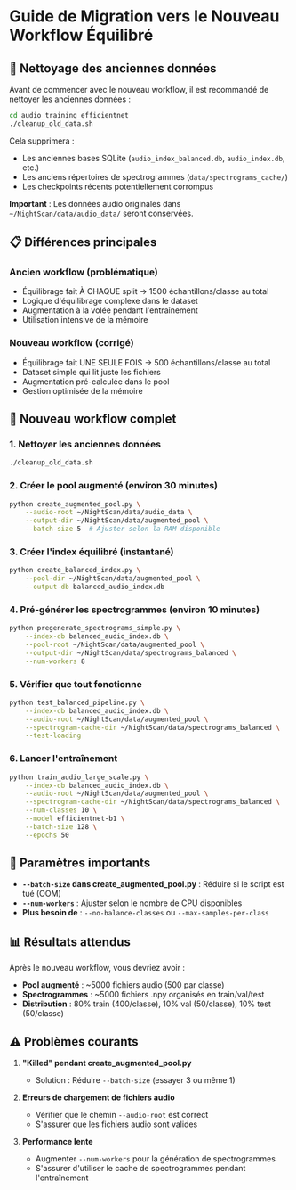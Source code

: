 # Guide de Migration vers le Nouveau Workflow Équilibré

## 🧹 Nettoyage des anciennes données

Avant de commencer avec le nouveau workflow, il est recommandé de nettoyer les anciennes données :

```bash
cd audio_training_efficientnet
./cleanup_old_data.sh
```

Cela supprimera :
- Les anciennes bases SQLite (`audio_index_balanced.db`, `audio_index.db`, etc.)
- Les anciens répertoires de spectrogrammes (`data/spectrograms_cache/`)
- Les checkpoints récents potentiellement corrompus

**Important** : Les données audio originales dans `~/NightScan/data/audio_data/` seront conservées.

## 📋 Différences principales

### Ancien workflow (problématique)
- Équilibrage fait À CHAQUE split → 1500 échantillons/classe au total
- Logique d'équilibrage complexe dans le dataset
- Augmentation à la volée pendant l'entraînement
- Utilisation intensive de la mémoire

### Nouveau workflow (corrigé)
- Équilibrage fait UNE SEULE FOIS → 500 échantillons/classe au total
- Dataset simple qui lit juste les fichiers
- Augmentation pré-calculée dans le pool
- Gestion optimisée de la mémoire

## 🚀 Nouveau workflow complet

### 1. Nettoyer les anciennes données
```bash
./cleanup_old_data.sh
```

### 2. Créer le pool augmenté (environ 30 minutes)
```bash
python create_augmented_pool.py \
    --audio-root ~/NightScan/data/audio_data \
    --output-dir ~/NightScan/data/augmented_pool \
    --batch-size 5  # Ajuster selon la RAM disponible
```

### 3. Créer l'index équilibré (instantané)
```bash
python create_balanced_index.py \
    --pool-dir ~/NightScan/data/augmented_pool \
    --output-db balanced_audio_index.db
```

### 4. Pré-générer les spectrogrammes (environ 10 minutes)
```bash
python pregenerate_spectrograms_simple.py \
    --index-db balanced_audio_index.db \
    --pool-root ~/NightScan/data/augmented_pool \
    --output-dir ~/NightScan/data/spectrograms_balanced \
    --num-workers 8
```

### 5. Vérifier que tout fonctionne
```bash
python test_balanced_pipeline.py \
    --index-db balanced_audio_index.db \
    --audio-root ~/NightScan/data/augmented_pool \
    --spectrogram-cache-dir ~/NightScan/data/spectrograms_balanced \
    --test-loading
```

### 6. Lancer l'entraînement
```bash
python train_audio_large_scale.py \
    --index-db balanced_audio_index.db \
    --audio-root ~/NightScan/data/augmented_pool \
    --spectrogram-cache-dir ~/NightScan/data/spectrograms_balanced \
    --num-classes 10 \
    --model efficientnet-b1 \
    --batch-size 128 \
    --epochs 50
```

## 🔧 Paramètres importants

- **`--batch-size` dans create_augmented_pool.py** : Réduire si le script est tué (OOM)
- **`--num-workers`** : Ajuster selon le nombre de CPU disponibles
- **Plus besoin de** : `--no-balance-classes` ou `--max-samples-per-class`

## 📊 Résultats attendus

Après le nouveau workflow, vous devriez avoir :
- **Pool augmenté** : ~5000 fichiers audio (500 par classe)
- **Spectrogrammes** : ~5000 fichiers .npy organisés en train/val/test
- **Distribution** : 80% train (400/classe), 10% val (50/classe), 10% test (50/classe)

## ⚠️ Problèmes courants

1. **"Killed" pendant create_augmented_pool.py**
   - Solution : Réduire `--batch-size` (essayer 3 ou même 1)

2. **Erreurs de chargement de fichiers audio**
   - Vérifier que le chemin `--audio-root` est correct
   - S'assurer que les fichiers audio sont valides

3. **Performance lente**
   - Augmenter `--num-workers` pour la génération de spectrogrammes
   - S'assurer d'utiliser le cache de spectrogrammes pendant l'entraînement